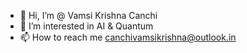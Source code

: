 - 👋 Hi, I’m @ Vamsi Krishna Canchi
- 👀 I’m interested in AI & Quantum
- 📫 How to reach me canchivamsikrishna@outlook.in

<!---
vamsicanchi/vamsicanchi is a ✨ special ✨ repository because its `README.md` (this file) appears on your GitHub profile.
You can click the Preview link to take a look at your changes.
--->
